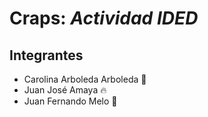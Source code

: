 # Craps: *Actividad IDED*

## **Integrantes**

- Carolina Arboleda Arboleda 💜
- Juan José Amaya 🔥
- Juan Fernando Melo 🌟

